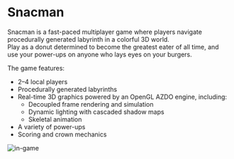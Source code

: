 # Snacman

Snacman is a fast-paced multiplayer game where players navigate procedurally generated labyrinth in a colorful 3D world.\
Play as a donut determined to become the greatest eater of all time, and use your power-ups on anyone who lays eyes on your burgers.

The game features:

* 2–4 local players
* Procedurally generated labyrinths
* Real-time 3D graphics powered by an OpenGL AZDO engine, including:
  * Decoupled frame rendering and simulation
  * Dynamic lighting with cascaded shadow maps
  * Skeletal animation
* A variety of power-ups
* Scoring and crown mechanics


![in-game](https://gist.github.com/user-attachments/assets/5f629eb0-b8b5-46b2-96e0-40a4e481667e)
